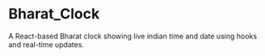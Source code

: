 # Bharat_Clock
A React-based Bharat clock showing live indian time and date using hooks and real-time updates.
